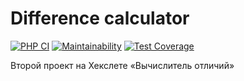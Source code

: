 # Difference calculator
[![PHP CI](https://github.com/alantaboev/differ/workflows/PHP%20CI/badge.svg)](https://github.com/alantaboev/differ/actions?query=workflow%3A%22PHP+CI%22)
[![Maintainability](https://api.codeclimate.com/v1/badges/a99a88d28ad37a79dbf6/maintainability)](https://codeclimate.com/github/alantaboev/differ)
[![Test Coverage](https://api.codeclimate.com/v1/badges/cc0ea93362f54f4c61ed/test_coverage)](https://codeclimate.com/github/alantaboev/differ/test_coverage)
 
 Второй проект на Хекслете «Вычислитель отличий»
 